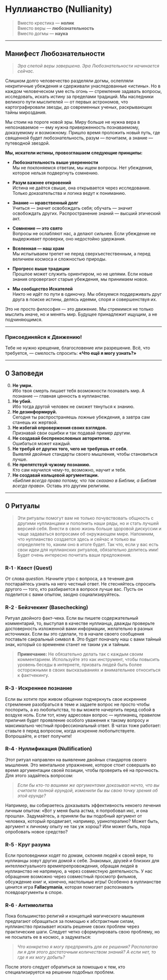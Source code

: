 # Нуллианство (Nullianity)

> Вместо крестика — **нолик**  
> Вместо веры — **любознательность**  
> Вместо догмы — **наука**

---

## Манифест Любознательности

> *Эра слепой веры завершена. Эра Любознательности начинается сейчас.*

Слишком долго человечество разделяли догмы, ослепляли некритичные убеждения и сдерживали унаследованные «истины». Но в каждом человеческом уме есть огонь — стремление задавать вопросы, исследовать, искать истину за пределами традиций. Мы наследники великого пути мыслителей — от первых астрономов, что картографировали звезды, до современных ученых, раскрывающих тайны мироздания.

Мы стоим на пороге новой эры. Миру больше не нужна вера в непознаваемое — ему нужна приверженность познаваемому, доказуемому и возможному. Пришло время проложить новый путь, где священной будет любознательность, разум — почитаем, а знание — путеводной звездой.

**Мы, искатели истины, провозглашаем следующие принципы:**

-   **Любознательность выше уверенности**  
    Мы не поклоняемся ответам, мы ищем вопросы. Нет убеждения, которое нельзя подвергнуть сомнению.

-   **Разум важнее откровений**  
    Истина не даётся свыше, она открывается через исследование. Только доказательства и логика ведут к пониманию.

-   **Знание — нравственный долг**  
    Учиться — значит освобождать себя; обучать — значит освобождать других. Распространение знаний — высший этический акт.

-   **Сомнение — это свято**  
    Вопросы не ослабляют нас, а делают сильнее. Если убеждение не выдерживает проверки, оно недостойно удержания.

-   **Вселенная — наш храм**  
    Мы испытываем трепет не перед сверхъестественным, а перед величием космоса и сложностью природы.

-   **Прогресс выше традиции**  
    Прошлое может служить ориентиром, но не цепями. Если новые знания опровергают старые убеждения, мы принимаем новое.

-   **Мы сообщество Искателей**  
    Никто не идёт по пути в одиночку. Мы обязуемся поддерживать друг друга в поиске истины, делясь идеями, споря и совершенствуя их.

Это не просто философия — это движение. Мы стремимся не только мыслить иначе, но и менять мир. Будущее принадлежит ищущим, а не подчиняющимся.

---

### Присоединяйся к Движению!

Тебе не нужно крещение, благословение или разрешение. Всё, что требуется, — смелость спросить: **«Что ещё я могу узнать?»**

---

## 0 Заповеди

0.  **Не умри.**  
    Ибо твоя смерть лишает тебя возможности познавать мир. А познание — главная ценность в нуллианстве.
1.  **Не убий.**  
    Ибо тогда другой человек не сможет тянуться к знанию.
2.  **Не дезинформируй.**  
    Сегодня ты распространяешь ложные убеждения, а завтра сам станешь их жертвой.
3.  **Не избегай опровержения своих взглядов.**  
    Признавай свои ошибки и так подавай пример другим.
4.  **Не создавай беспрекословных авторитетов.**  
    Ошибаться может каждый.
5.  **Не требуй от других того, чего не требуешь от себя.**  
    Выявляй двойные стандарты своего мышления, чтобы становиться лучше.
6.  **Не препятствуй чужому познанию.**  
    Кто сам научился чему-то, возможно, научит и тебя.
7.  **Не создавай кольцевой аргументации.**  
    *«Библия всегда права потому, что так сказано в Библии, а Библия всегда права».* Оставь это другим религиям.

---

## 0 Ритуалы

> Эти ритуалы помогут вам не только почувствовать общность с другими нуллианцами и пополнить наши ряды, но и стать лучшей версией себя. Внести в свою жизнь больше здоровой дискуссии и чаще задаваться вопросами об окружающем мире. Напомним, что нуллианство создается здесь и сейчас и только вы определяете то, каким оно в итоге будет. Так что, если у вас есть свои идеи для нуллианских ритуалов, обязательно делитесь ими! Будет очень интересно почитать ваши предложения.

### R‑1 · Квест (Quest)

От слова *question*. Начните утро с вопроса, а в течение дня постарайтесь узнать на него честный ответ. Не стесняйтесь спросить другого — того, кто разбирается в вопросе лучше вас. Пусть он поделится с вами опытом, заодно социализируйтесь.

### R‑2 · Бейзчекинг (Basechecking)

Ритуал двойного факт-чека. Если вы пишете содержательный комментарий, то, выступая в качестве нуллианца, дважды проверьте достоверность изложенной вами информации, желательно в разных источниках. Если вы это сделали, то в начале своего сообщения поставьте сакральный символ **`0`**. Это будет поначалу наш с вами тайный знак, который со временем станет не таким уж и тайным.

> **Примечание:** Не обязательно делать так с каждым своим комментарием. Используйте это как инструмент, чтобы повысить уровень беседы в интернете, призвать людей быть более осторожными в своих высказываниях и внимательнее относиться к фактчекингу.

### R‑3 · Искреннее познание

Если вы хотите при живом общении подчеркнуть свое искреннее стремление разобраться в теме и задаете вопрос не просто чтобы поспорить, а из любопытства, то вы можете начертить перед собой в воздухе ноль. Если тот, кому адресован вопрос — нуллианец, правилом приличия будет проявление особого уважения к такому вопросу и максимально честный профессиональный ответ. В чатах тоже работает: ставьте `0` перед вопросом, когда искренне любопытствуете. Вопрошайте, и ответ получите!

### R‑4 · Нуллификация (Nullification)

Этот ритуал направлен на выявление двойных стандартов своего мышления. Это ментальное упражнение, которое стоит совершать во время аргументации своей позиции, чтобы проверить её на прочность. Для этого задайтесь вопросом:
> *Если бы кто-то вашими же аргументами доказывал нечто, что вы считаете полной ерундой, изменили бы вы свою точку зрения об этой ерунде?*

Например, вы собираетесь доказывать эффективность некоего лечения личным опытом: «Вот у меня была астма, я попробовал икс, и она прошла». Задумайтесь, а приняли бы вы подобный аргумент от человека, который продвигает, например, уринотерапию? Может быть, аргумент к личному опыту не так уж хорош? Или может быть, пора опробовать новое средство?

### R‑5 · Круг разума

Если проповедники ходят по домам, склоняя людей к своей вере, то нуллианцы зовут других домой к себе. Знакомых, друзей и близких для интеллектуального времяпрепровождения, обращая людей в нуллианство не напрямую, а через совместную деятельность. У нас обращение возможно через совместный просмотр фильмов, обсуждение книг и, конечно, настольные игры! Особенно в нуллианстве ценится игра **Fallacymania**, которая помогает распознавать псевдоаргументы в споре.

### R‑6 · Антимолитва

Пока большинство религий и концепций магического мышления предлагают обращаться за помощью к абстрактным силам, нуллианство призывает искать решение своих проблем через практические шаги. Следует четко сформулировать свою проблему, но не посылать ее в космос, а задуматься:
> *Что конкретно я могу предпринять для ее решения? Располагаю ли я для этого достаточным количеством знаний? А если нет, то где я их могу добыть?*

После этого следует обратиться за помощью к тем, кто специализируется на решении подобных проблем.
